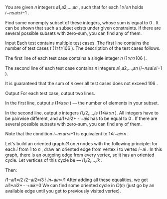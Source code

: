 You are given 𝑛
integers 𝑎1,𝑎2,…,𝑎𝑛
, such that for each 1≤𝑖≤𝑛
holds 𝑖−𝑛≤𝑎𝑖≤𝑖−1
.

Find some nonempty subset of these integers, whose sum is equal to 0
. It can be shown that such a subset exists under given constraints. If there are several possible subsets with
zero-sum, you can find any of them.

Input
Each test contains multiple test cases. The first line contains the number of test cases 𝑡
(1≤𝑡≤106
). The description of the test cases follows.

The first line of each test case contains a single integer 𝑛
(1≤𝑛≤106
).

The second line of each test case contains 𝑛
integers 𝑎1,𝑎2,…,𝑎𝑛
(𝑖−𝑛≤𝑎𝑖≤𝑖−1
).

It is guaranteed that the sum of 𝑛
over all test cases does not exceed 106
.

Output
For each test case, output two lines.

In the first line, output 𝑠
(1≤𝑠≤𝑛
) — the number of elements in your subset.

In the second line, output 𝑠
integers 𝑖1,𝑖2,…,𝑖𝑠
(1≤𝑖𝑘≤𝑛
). All integers have to be pairwise different, and 𝑎𝑖1+𝑎𝑖2+⋯+𝑎𝑖𝑠
has to be equal to 0
. If there are several possible subsets with zero-sum, you can find any of them.

Note that the condition 𝑖−𝑛≤𝑎𝑖≤𝑖−1
is equivalent to 1≤𝑖−𝑎𝑖≤𝑛
.

Let's build an oriented graph 𝐺
on 𝑛
nodes with the following principle: for each 𝑖
from 1
to 𝑛
, draw an oriented edge from vertex 𝑖
to vertex 𝑖−𝑎𝑖
. In this graph, there is an outgoing edge from every vertex, so it has an oriented cycle. Let vertices of this cycle
be — 𝑖1,𝑖2,…,𝑖𝑘
.

Then:

𝑖1−𝑎𝑖1=𝑖2
𝑖2−𝑎𝑖2=𝑖3
⋮
𝑖𝑛−𝑎𝑖𝑛=𝑖1
After adding all these equalities, we get 𝑎𝑖1+𝑎𝑖2+⋯+𝑎𝑖𝑘=0
We can find some oriented cycle in 𝑂(𝑛)
(just go by an available edge until you get to previously visited vertex).